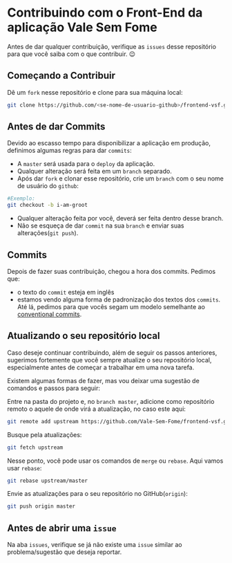 # Contribuindo com o Front-End da aplicação Vale Sem Fome

Antes de dar qualquer contribuição, verifique as `issues` desse repositório para que você saiba com o que contribuir. 😉

## Começando a Contribuir

Dê um `fork` nesse repositório e clone para sua máquina local:

```bash
git clone https://github.com/<se-nome-de-usuario-github>/frontend-vsf.git
```

## Antes de dar Commits

Devido ao escasso tempo para disponibilizar a aplicação em produção, definimos algumas regras para dar `commits`:


- A `master` será usada para o `deploy` da aplicação. 
- Qualquer alteração será feita em um `branch` separado.
- Após dar `fork` e clonar esse repositório, crie um `branch` com o seu nome de usuário do `github`:

```bash
#Exemplo:
git checkout -b i-am-groot
```

- Qualquer alteração feita por você, deverá ser feita dentro desse branch.
- Não se esqueça de dar `commit` na sua `branch` e enviar suas alterações(`git push`).

## Commits

Depois de fazer suas contribuição, chegou a hora dos commits. Pedimos que:

- o texto do `commit` esteja em inglês
- estamos vendo alguma forma de padronização dos textos dos `commits`. Até lá, pedimos para que vocês segam um modelo semelhante ao [conventional commits](https://www.conventionalcommits.org/en/v1.0.0/).

## Atualizando o seu repositório local

Caso deseje continuar contribuindo, além de seguir os passos anteriores, sugerimos fortemente que você sempre atualize o seu repositório local, especialmente antes de começar a trabalhar em uma nova tarefa. 

Existem algumas formas de fazer, mas vou deixar uma sugestão de comandos e passos para seguir:

Entre na pasta do projeto e, no `branch master`, adicione como repositório remoto o aquele de onde virá a atualização, no caso este aqui:

```bash
git remote add upstream https://github.com/Vale-Sem-Fome/frontend-vsf.git
```

Busque pela atualizações:

```bash
git fetch upstream
```

Nesse ponto, você pode usar os comandos de `merge` ou `rebase`. Aqui vamos usar `rebase`:

```bash
git rebase upstream/master
```

Envie as atualizações para o seu repositório no GitHub(`origin`):

```bash
git push origin master
```

## Antes de abrir uma `issue`

Na aba `issues`, verifique se já não existe uma `issue` similar ao problema/sugestão que deseja reportar.